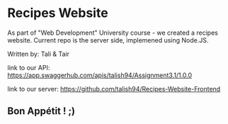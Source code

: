 # Recipes Website

As part of "Web Development" University course - we created a recipes website. Current repo is the server side, implemened using Node.JS.

Written by:
Tali & Tair

link to our API:
https://app.swaggerhub.com/apis/talish94/Assignment3.1/1.0.0

link to our server:
https://github.com/talish94/Recipes-Website-Frontend

## Bon Appétit ! ;)


